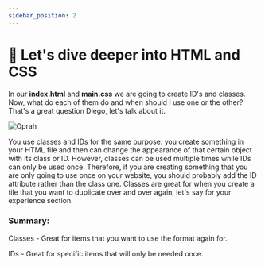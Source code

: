 ```yaml
---
sidebar_position: 2
---
```


# 🤿 Let's dive deeper into HTML and CSS

In our **index.html** and **main.css** we are going to create ID's and classes. Now, what do each of them do and when should I use one or the other? That's a great question Diego, let's talk about it.

![Oprah](https://media4.giphy.com/media/As7dzE5IDlM3ygg61X/giphy.gif?cid=6c09b9523lr2i0qvtxxx9adw2chrgktes3cm4hpk291rp41y&ep=v1_internal_gif_by_id&rid=giphy.gif&ct=g)

You use classes and IDs for the same purpose: you create something in your HTML file and then can change the appearance of that certain object with its class or ID. However, classes can be used multiple times while IDs can only be used once. Therefore, if you are creating something that you are only going to use once on your website, you should probably add the ID attribute rather than the class one. Classes are great for when you create a tile that you want to duplicate over and over again, let's say for your experience section. 

### Summary:
Classes - Great for items that you want to use the format again for.

IDs - Great for specific items that will only be needed once.